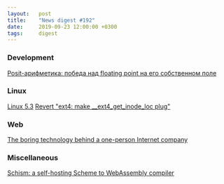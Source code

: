 ```yaml
---
layout:   post
title:    "News digest #192"
date:     2019-09-23 12:00:00 +0300
tags:     digest
---
```


<!--
2019-09-16: initial
-->

### Development

[Posit-арифметика: победа над floating point на его собственном поле](https://habr.com/ru/post/465723/)

### Linux

[Linux 5.3](https://lkml.org/lkml/2019/9/15/241)
[Revert "ext4: make __ext4_get_inode_loc plug"](https://git.kernel.org/pub/scm/linux/kernel/git/torvalds/linux.git/commit/?h=v5.3&id=72dbcf72156641fde4d8ea401e977341bfd35a05)
<!--/dev/urandom vs /dev/random vs getrandom() is interesting thing.-->

### Web

[The boring technology behind a one-person Internet company](https://broadcast.listennotes.com/the-boring-technology-behind-listen-notes-56697c2e347b)

### Miscellaneous

[Schism: a self-hosting Scheme to WebAssembly compiler](https://github.com/google/schism)
